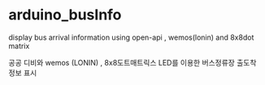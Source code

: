 # arduino_busInfo
display bus arrival information using open-api , wemos(lonin) and 8x8dot matrix 

공공 디비와 wemos (LONIN)  , 8x8도트매트릭스 LED를 이용한 버스정류장 출도착 정보 표시 
